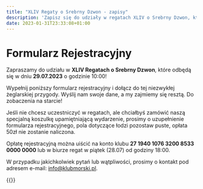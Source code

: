 ```yaml
---
title: "XLIV Regaty o Srebrny Dzwon - zapisy"
description: 'Zapisz się do udziały w regatach XLIV o Srebrny Dzwon, które odbędą się w dniu 29.07.2023!'
date: 2023-01-31T23:33:08+01:00
---
```



# Formularz Rejestracyjny

Zapraszamy do udziału w **XLIV Regatach o Srebrny Dzwon**, które odbędą się w dniu **29.07.2023** o godzinie 10:00! 

Wypełnij poniższy formularz rejestracyjny i dołącz do tej niezwykłej żeglarskiej przygody. Wyślij nam swoje dane, a my zajmiemy się resztą. Do zobaczenia na starcie!

Jeśli nie chcesz uczestniczyć w regatach, ale chciałbyś zamówić naszą specjalną koszulkę upamiętniającą wydarzenie, prosimy o uzupełnienie formularza rejestracyjnego, pola dotyczące łodzi pozostaw puste, opłata 50zł nie zostanie naliczona.

Opłatę rejestracyjną można uiścić na konto klubu **27 1940 1076 3200 8533 0000 0000** lub w biurze regat w piątek (28.07) od godziny 18:00.

W przypadku jakichkolwiek pytań lub wątpliwości, prosimy o kontakt pod adresem e-mail: <a href="mailto:info@klubmorski.pl">info@klubmorski.pl</a>.


{{<regaty-form>}}